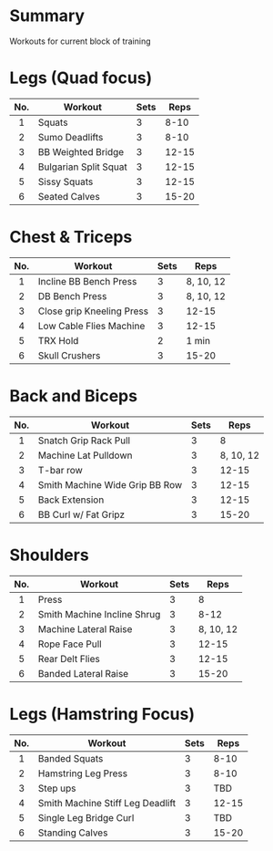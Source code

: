 # Summary
Workouts for current block of training

# Legs (Quad focus)

No. | Workout | Sets | Reps
:---: | --- | --- | ---
1 | Squats | 3 | 8-10
2 | Sumo Deadlifts | 3 | 8-10
3 | BB Weighted Bridge | 3 | 12-15
4 | Bulgarian Split Squat | 3 | 12-15
5 | Sissy Squats | 3 | 12-15
6 | Seated Calves | 3 | 15-20


# Chest & Triceps

No. | Workout | Sets | Reps
:---: | --- | --- | ---
1 | Incline BB Bench Press | 3 | 8, 10, 12
2 | DB Bench Press | 3 | 8, 10, 12
3 | Close grip Kneeling Press | 3 | 12-15
4 | Low Cable Flies Machine | 3 | 12-15
5 | TRX Hold | 2 | 1 min
6 | Skull Crushers | 3 | 15-20

# Back and Biceps

No. | Workout | Sets | Reps
:---: | --- | --- | ---
1 | Snatch Grip Rack Pull | 3 | 8
2 | Machine Lat Pulldown | 3 | 8, 10, 12
3 | T-bar row | 3 | 12-15
4 | Smith Machine Wide Grip BB Row | 3 | 12-15
5 | Back Extension | 3 | 12-15
6 | BB Curl w/ Fat Gripz | 3 | 15-20

# Shoulders

No. | Workout | Sets | Reps
:---: | --- | --- | ---
1 | Press | 3 | 8
2 | Smith Machine Incline Shrug | 3 | 8-12
3 | Machine Lateral Raise | 3 | 8, 10, 12
4 | Rope Face Pull | 3 | 12-15
5 | Rear Delt Flies | 3 | 12-15
6 | Banded Lateral Raise | 3 | 15-20

# Legs (Hamstring Focus)
No. | Workout | Sets | Reps
:---: | --- | --- | ---
1 | Banded Squats | 3 | 8-10
2 | Hamstring Leg Press | 3 | 8-10
3 | Step ups | 3 | TBD
4 | Smith Machine Stiff Leg Deadlift | 3 | 12-15
5 | Single Leg Bridge Curl | 3 | TBD
6 | Standing Calves | 3 | 15-20
